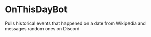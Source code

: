 # OnThisDayBot
Pulls historical events that happened on a date from Wikipedia and messages random ones on Discord
